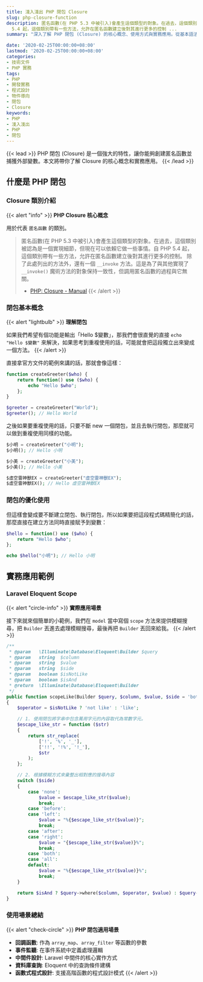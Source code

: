 ```yaml
---
title: 淺入淺出 PHP 閉包 Closure
slug: php-closure-function
description: 匿名函數(在 PHP 5.3 中被引入)會產生這個類型的對象。在過去，這個類別被認為是一個實現細節，但現在可以依賴它做一些事情。自 PHP
  5.4 起，這個類別帶有一些方法，允許在匿名函數建立後對其進行更多的控制 ...
summary: "深入了解 PHP 閉包 (Closure) 的核心概念、使用方式與實務應用。從基本語法到進階技巧，全面掌握 PHP 匿名函數的強大功能。"

date: '2020-02-25T00:00:00+08:00'
lastmod: '2020-02-25T00:00:00+08:00'
categories:
- 技術文件
- PHP 實務
tags:
- PHP
- 開發實務
- 程式設計
- 物件導向
- 閉包
- Closure
keywords:
- PHP
- 淺入淺出
- PHP
- 閉包
---
```


{{< lead >}}
PHP 閉包 (Closure) 是一個強大的特性，讓你能夠創建匿名函數並捕獲外部變數。本文將帶你了解 Closure 的核心概念和實務應用。
{{< /lead >}}

## 什麼是 PHP 閉包

### Closure 類別介紹

{{< alert "info" >}}
**PHP Closure 核心概念**

用於代表 `匿名函數` 的類別。
> 匿名函數(在 PHP 5.3 中被引入)會產生這個類型的對象。在過去，這個類別被認為是一個實現細節，但現在可以依賴它做一些事情。自 PHP 5.4 起，這個類別帶有一些方法，允許在匿名函數建立後對其進行更多的控制。
> 除了此處列出的方法外，還有一個 `__invoke` 方法。這是為了與其他實現了 `__invoke()` 魔術方法的對象保持一致性，但調用匿名函數的過程與它無關。
>
> - [PHP: Closure - Manual](https://www.php.net/manual/en/class.closure.php)
{{< /alert >}}

### 閉包基本概念

{{< alert "lightbulb" >}}
**理解閉包**

如果我們希望有個功能是輸出「Hello $變數」，那我們會很直覺的直接 `echo "Hello $變數"` 來解決，如果思考到重複使用的話，可能就會把這段獨立出來變成一個方法。
{{< /alert >}}

直接拿官方文件的範例來講的話，那就會像這樣：

```php
function createGreeter($who) {
    return function() use ($who) {
        echo "Hello $who";
    };
}

$greeter = createGreeter("World");
$greeter(); // Hello World
```

之後如果要重複使用的話，只要不斷 new 一個閉包，並且去執行閉包，那麼就可以做到重複使用同樣的功能。

```php
$小明 = createGreeter("小明");
$小明(); // Hello 小明

$小美 = createGreeter("小美");
$小美(); // Hello 小美

$虛空雷神獸EX = createGreeter("虛空雷神獸EX");
$虛空雷神獸EX(); // Hello 虛空雷神獸EX
```

### 閉包的優化使用

但這樣會變成要不斷建立閉包、執行閉包，所以如果要把這段程式碼精簡化的話，那麼直接在建立方法同時直接賦予到變數：

```php
$hello = function() use ($who) {
    return "Hello $who";
};

echo $hello("小明"); // Hello 小明
```

## 實務應用範例

### Laravel Eloquent Scope

{{< alert "circle-info" >}}
**實際應用場景**

接下來就來個簡單的小範例，我們在 `model` 當中寫個 `scope` 方法來提供模糊搜尋，把 `Builder` 丟進去處理模糊搜尋，最後再把 `Builder` 丟回來給我。
{{< /alert >}}

```php
/**
 * @param   \Illuminate\Database\Eloquent\Builder $query
 * @param   string  $column
 * @param   string  $value
 * @param   string  $side
 * @param   boolean $isNotLike
 * @param   boolean $isAnd
 * @return  \Illuminate\Database\Eloquent\Builder
 */
public function scopeLike(Builder $query, $column, $value, $side = 'both', $isNotLike = false, $isAnd = true)
{
    $operator = $isNotLike ? 'not like' : 'like';

    // 1. 使用閉包將字串中包含萬用字元的內容取代為常數字元。
    $escape_like_str = function ($str)
    {
        return str_replace(
            ['!', '%', '_'], 
            ['!!', '!%', '!_'],
            $str
        );
    };

    // 2. 根據模糊方式來彙整出相對應的搜尋內容
    switch ($side)
    {
        case 'none':
            $value = $escape_like_str($value);
            break;
        case 'before':
        case 'left':
            $value = "%{$escape_like_str($value)}";
            break;
        case 'after':
        case 'right':
            $value = "{$escape_like_str($value)}%";
            break;
        case 'both':
        case 'all':
        default:
            $value = "%{$escape_like_str($value)}%";
            break;
    }

    return $isAnd ? $query->where($column, $operator, $value) : $query->orWhere($column, $operator, $value);
}
```

### 使用場景總結

{{< alert "check-circle" >}}
**PHP 閉包適用場景**

- **回調函數**: 作為 `array_map`、`array_filter` 等函數的參數
- **事件監聽**: 在事件系統中定義處理邏輯
- **中間件設計**: Laravel 中間件的核心實作方式
- **資料庫查詢**: Eloquent 中的查詢條件建構
- **函數式程式設計**: 支援高階函數的程式設計模式
{{< /alert >}}
